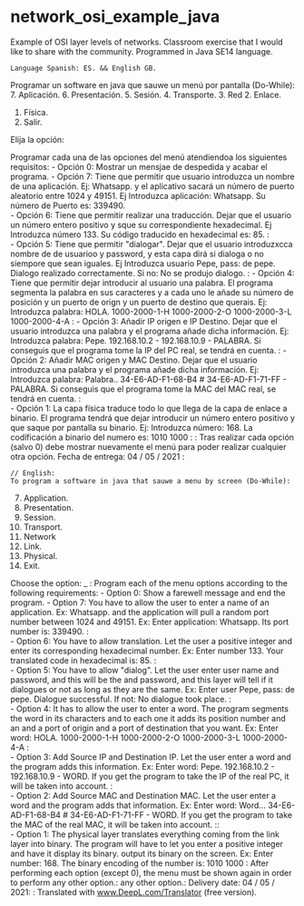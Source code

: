 # network_osi_example_java
Example of OSI layer levels of networks. Classroom exercise that I would like to share with the community. Programmed in Java SE14 language.


	Language Spanish: ES. && English GB.


Programar un software en java que sauwe un menú por pantalla (Do-While):
7. Aplicación.
6. Presentación.
5. Sesión.
4. Transporte.
3. Red
2. Enlace.
1. Física.
0. Salir.

Elija la opción:

Programar cada una de las opciones del menú atendiendoa los siguientes requisitos:
	-	Opción 0: Mostrar un mensjae de despedida y acabar el programa.
	-	Opción 7: Tiene que permitir que usuario introduzca un nombre de una aplicación. Ej: Whatsapp. 
					y el aplicativo sacará un número de puerto aleatorio entre 1024 y 49151.
					Ej Introduzca aplicación: Whatsapp.
						Su número de Puerto es: 339490.			
	-	Opción 6: Tiene que permitir realizar una traducción. Dejar que el usuario
					un número entero positivo y sque su correspondiente hexadecimal.
					Ej Introduzca número 133.
						Su código traducido en hexadecimal es: 85.
					:	
	-	Opción 5:	Tiene que permitir "dialogar". Dejar que el usuario introduzxcca nombre de
					de usuarioo y password, y esta capa dirá si dialoga o no siempore que sean iguales.
					Ej Introduzca usuario Pepe, pass: de pepe.
					Dialogo realizado correctamente. Si no: No se produjo dialogo.
					:
	-	Opción 4:	Tiene que permitir dejar introducir al usuario una palabra. El programa segmenta
					la palabra en sus caracteres y a cada uno le añade su número de posición y un 
					puerto de orign y un puerto de destino que querais.
					Ej: Introduzca palabra: HOLA.
					1000-2000-1-H 
					1000-2000-2-O 
					1000-2000-3-L 
					1000-2000-4-A
					:
	-	Opción 3:	Añadir IP origen e IP Destino. Dejar que el usuario introduzca una palabra
					y el programa añade dicha información.
					Ej: Introduzca palabra: Pepe.
					192.168.10.2 - 192.168.10.9 - PALABRA.
					Si conseguis que el programa tome la IP del PC real, se tendrá en cuenta.
					:
	-	Opción 2:	Añadir MAC origen y MAC Destino. Dejar que el usuario introduzca una palabra
					y el programa añade dicha información.
					Ej: Introduzca palabra: Palabra..
					34-E6-AD-F1-68-B4 # 34-E6-AD-F1-71-FF - PALABRA.
					Si conseguis que el programa tome la MAC del MAC real, se tendrá en cuenta.
					:	
	-	Opción 1:	La capa física traduce todo lo que llega de la capa de enlace a binario.
					El programa tendrá que dejar introducir un número entero positivo y que
					saque por pantalla su binario.
					Ej: Introduzca número: 168.
					La codificación a binario del numero es: 1010 1000
					:
		:
		Tras realizar cada opción (salvo 0) debe mostrar nuevamente el menú para poder
		realizar cualquier otra opción.
		Fecha de entrega: 04 / 05 / 2021
    		:
    
    // English:
    To program a software in java that sauwe a menu by screen (Do-While):
    
7. Application.
6. Presentation.
5. Session.
4. Transport.
3. Network
2. Link.
1. Physical.
0. Exit.

Choose the option: _
:
Program each of the menu options according to the following requirements:
	- Option 0: Show a farewell message and end the program.
	- Option 7: You have to allow the user to enter a name of an application. Ex: Whatsapp. 
					and the application will pull a random port number between 1024 and 49151.
					Ex: Enter application: Whatsapp.
						Its port number is: 339490.
			:		
	- Option 6: You have to allow translation. Let the user
					a positive integer and enter its corresponding hexadecimal number.
					Ex: Enter number 133.
						Your translated code in hexadecimal is: 85.
			:			
	- Option 5: You have to allow "dialog". Let the user enter user name and password, and this will be the
					and password, and this layer will tell if it dialogues or not as long as they are the same.
					Ex: Enter user Pepe, pass: de pepe.
					Dialogue successful. If not: No dialogue took place.
			:		
	- Option 4: It has to allow the user to enter a word. The program segments
					the word in its characters and to each one it adds its position number and an 
					and a port of origin and a port of destination that you want.
					Ex: Enter word: HOLA.
					1000-2000-1-H 
					1000-2000-2-O 
					1000-2000-3-L 
					1000-2000-4-A
			:		
	- Option 3: Add Source IP and Destination IP. Let the user enter a word
					and the program adds this information.
					Ex: Enter word: Pepe.
					192.168.10.2 - 192.168.10.9 - WORD.
					If you get the program to take the IP of the real PC, it will be taken into account.
			:		
	- Option 2: Add Source MAC and Destination MAC. Let the user enter a word
					and the program adds that information.
					Ex: Enter word: Word...
					34-E6-AD-F1-68-B4 # 34-E6-AD-F1-71-FF - WORD.
					If you get the program to take the MAC of the real MAC, it will be taken into account.
		::				
	- Option 1: The physical layer translates everything coming from the link layer into binary.
					The program will have to let you enter a positive integer and have it display its binary.
					output its binary on the screen.
					Ex: Enter number: 168.
					The binary encoding of the number is: 1010 1000
		:
		After performing each option (except 0), the menu must be shown again in order to perform any other option.:
		any other option.:
		Delivery date: 04 / 05 / 2021:
		:
Translated with www.DeepL.com/Translator (free version).
